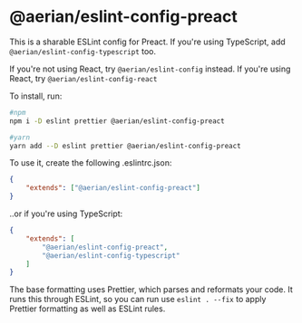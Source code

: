 # @aerian/eslint-config-preact

This is a sharable ESLint config for Preact. If you're using TypeScript, add
`@aerian/eslint-config-typescript` too.

If you're not using React, try `@aerian/eslint-config` instead. If you're using
React, try `@aerian/eslint-config-react`

To install, run:

```sh
#npm
npm i -D eslint prettier @aerian/eslint-config-preact

#yarn
yarn add --D eslint prettier @aerian/eslint-config-preact
```

To use it, create the following .eslintrc.json:

```json
{
    "extends": ["@aerian/eslint-config-preact"]
}
```

..or if you're using TypeScript:

```json
{
    "extends": [
        "@aerian/eslint-config-preact",
        "@aerian/eslint-config-typescript"
    ]
}
```

The base formatting uses Prettier, which parses and reformats your code. It runs
this through ESLint, so you can run use `eslint . --fix` to apply Prettier
formatting as well as ESLint rules.
